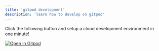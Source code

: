 ```yaml
---
title: 'gitpod development'
description: 'learn how to develop on gitpod'
---
```


Click the following button and setup a cloud development environment in one minute!

[![Open in Gitpod](https://gitpod.io/button/open-in-gitpod.svg)](https://gitpod.io/new/#https://github.com/undb-xyz/undb)
